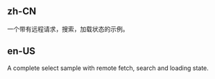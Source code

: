 ## zh-CN

一个带有远程请求，搜索，加载状态的示例。

## en-US

A complete select sample with remote fetch, search and loading state.
